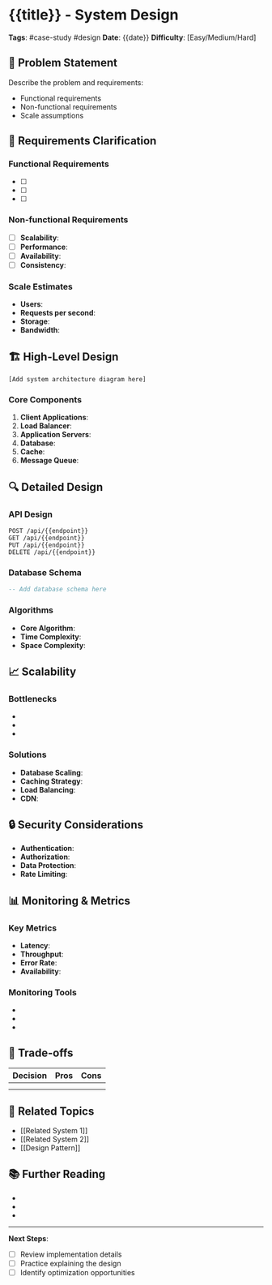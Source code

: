# {{title}} - System Design

**Tags**: #case-study #design
**Date**: {{date}}
**Difficulty**: [Easy/Medium/Hard]

## 📝 Problem Statement

Describe the problem and requirements:
- Functional requirements
- Non-functional requirements
- Scale assumptions

## 🎯 Requirements Clarification

### Functional Requirements
- [ ] 
- [ ] 
- [ ] 

### Non-functional Requirements
- [ ] **Scalability**: 
- [ ] **Performance**: 
- [ ] **Availability**: 
- [ ] **Consistency**: 

### Scale Estimates
- **Users**: 
- **Requests per second**: 
- **Storage**: 
- **Bandwidth**: 

## 🏗️ High-Level Design

```
[Add system architecture diagram here]
```

### Core Components
1. **Client Applications**: 
2. **Load Balancer**: 
3. **Application Servers**: 
4. **Database**: 
5. **Cache**: 
6. **Message Queue**: 

## 🔍 Detailed Design

### API Design
```
POST /api/{{endpoint}}
GET /api/{{endpoint}}
PUT /api/{{endpoint}}
DELETE /api/{{endpoint}}
```

### Database Schema
```sql
-- Add database schema here
```

### Algorithms
- **Core Algorithm**: 
- **Time Complexity**: 
- **Space Complexity**: 

## 📈 Scalability

### Bottlenecks
- 
- 
- 

### Solutions
- **Database Scaling**: 
- **Caching Strategy**: 
- **Load Balancing**: 
- **CDN**: 

## 🔒 Security Considerations

- **Authentication**: 
- **Authorization**: 
- **Data Protection**: 
- **Rate Limiting**: 

## 📊 Monitoring & Metrics

### Key Metrics
- **Latency**: 
- **Throughput**: 
- **Error Rate**: 
- **Availability**: 

### Monitoring Tools
- 
- 
- 

## 🎯 Trade-offs

| Decision | Pros | Cons |
|----------|------|------|
|          |      |      |
|          |      |      |

## 🔗 Related Topics

- [[Related System 1]]
- [[Related System 2]]
- [[Design Pattern]]

## 📚 Further Reading

- 
- 
- 

---

**Next Steps**: 
- [ ] Review implementation details
- [ ] Practice explaining the design
- [ ] Identify optimization opportunities 